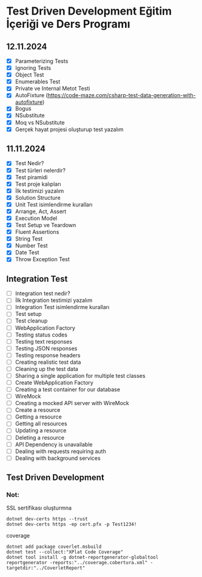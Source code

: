 # Test Driven Development Eğitim İçeriği ve Ders Programı

## 12.11.2024
- [x] Parameterizing Tests
- [x] Ignoring Tests
- [x] Object Test
- [x] Enumerables Test
- [x] Private ve Internal Metot Testi
- [x] AutoFixture (https://code-maze.com/csharp-test-data-generation-with-autofixture)
- [x] Bogus
- [x] NSubstitute
- [x] Moq vs NSubstitute
- [x] Gerçek hayat projesi oluşturup test yazalım

## 11.11.2024
- [x] Test Nedir?
- [x] Test türleri nelerdir?
- [x] Test piramidi
- [x] Test proje kalıpları
- [x] İlk testimizi yazalım
- [x] Solution Structure
- [x] Unit Test isimlendirme kuralları
- [x] Arrange, Act, Assert
- [x] Execution Model
- [x] Test Setup ve Teardown
- [x] Fluent Assertions
- [x] String Test
- [x] Number Test
- [x] Date Test
- [x] Throw Exception Test

## Integration Test
- [ ] Integration test nedir?
- [ ] İlk Integration testimizi yazalım
- [ ] Integration Test isimlendirme kuralları
- [ ] Test setup
- [ ] Test cleanup
- [ ] WebApplication Factory
- [ ] Testing status codes
- [ ] Testing text responses
- [ ] Testing JSON responses
- [ ] Testing response headers
- [ ] Creating realistic test data
- [ ] Cleaning up the test data
- [ ] Sharing a single application for multiple test classes
- [ ] Create WebApplication Factory
- [ ] Creating a test container for our database
- [ ] WireMock
- [ ] Creating a mocked API server with WireMock
- [ ] Create a resource
- [ ] Getting a resource
- [ ] Getting all resources
- [ ] Updating a resource
- [ ] Deleting a resource
- [ ] API Dependency is unavailable
- [ ] Dealing with requests requiring auth
- [ ] Dealing with background services

## Test Driven Development

### Not: 
SSL sertifikası oluşturmna
```
dotnet dev-certs https --trust
dotnet dev-certs https -ep cert.pfx -p Test1234!
```

coverage
```
dotnet add package coverlet.msbuild
dotnet test --collect:"XPlat Code Coverage"
dotnet tool install -g dotnet-reportgenerator-globaltool
reportgenerator -reports:"../coverage.cobertura.xml" -targetdir:"../CoverletReport"
```